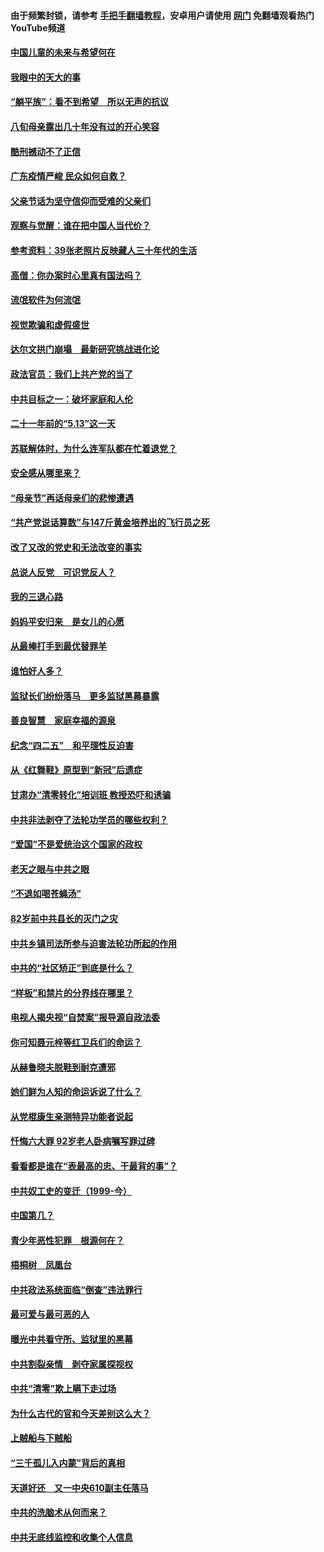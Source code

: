 #### 由于频繁封锁，请参考 [手把手翻墙教程](https://github.com/gfw-breaker/guides/wiki/)，安卓用户请使用 [网门](https://github.com/gfw-breaker/nogfw/blob/master/dl.md?t=07072300) 免翻墙观看热门YouTube频道 

#### [中国儿童的未来与希望何在](../pages/19/427680.md?t=07072300) 

#### [我眼中的天大的事](../pages/19/427619.md?t=07072300) 

#### [“躺平族”：看不到希望　所以无声的抗议](../pages/19/427464.md?t=07072300) 

#### [八旬母亲露出几十年没有过的开心笑容](../pages/19/427429.md?t=07072300) 

#### [酷刑撼动不了正信](../pages/19/427414.md?t=07072300) 

#### [广东疫情严峻 民众如何自救？](../pages/19/427311.md?t=07072300) 

#### [父亲节话为坚守信仰而受难的父亲们](../pages/19/427033.md?t=07072300) 

#### [观察与觉醒：谁在把中国人当代价？](../pages/19/426987.md?t=07072300) 

#### [参考资料：39张老照片反映藏人三十年代的生活](../pages/19/426471.md?t=07072300) 

#### [高僧：你办案时心里真有国法吗？](../pages/19/426530.md?t=07072300) 

#### [流氓软件为何流氓](../pages/19/426531.md?t=07072300) 

#### [视觉欺骗和虚假盛世](../pages/19/426443.md?t=07072300) 

#### [达尔文拱门崩塌　最新研究挑战进化论](../pages/19/426009.md?t=07072300) 

#### [政法官员：我们上共产党的当了](../pages/19/425351.md?t=07072300) 

#### [中共目标之一：破坏家庭和人伦](../pages/19/424454.md?t=07072300) 

#### [二十一年前的“5.13”这一天](../pages/19/424814.md?t=07072300) 

#### [苏联解体时，为什么连军队都在忙着退党？](../pages/19/424335.md?t=07072300) 

#### [安全感从哪里来？](../pages/19/424336.md?t=07072300) 

#### [“母亲节”再话母亲们的悲惨遭遇](../pages/19/424234.md?t=07072300) 

#### [“共产党说话算数”与147斤黄金培养出的飞行员之死](../pages/19/424115.md?t=07072300) 

#### [改了又改的党史和无法改变的事实](../pages/19/424037.md?t=07072300) 

#### [总说人反党　可识党反人？](../pages/19/423820.md?t=07072300) 

#### [我的三退心路](../pages/19/423876.md?t=07072300) 

#### [妈妈平安归来　是女儿的心愿](../pages/19/423947.md?t=07072300) 

#### [从最棒打手到最优替罪羊](../pages/19/423819.md?t=07072300) 

#### [谁怕好人多？](../pages/19/423774.md?t=07072300) 

#### [监狱长们纷纷落马　更多监狱黑幕暴露](../pages/19/423787.md?t=07072300) 

#### [善良智慧　家庭幸福的源泉](../pages/19/423632.md?t=07072300) 

#### [纪念“四二五”　和平理性反迫害](../pages/19/423660.md?t=07072300) 

#### [从《红舞鞋》原型到“新冠”后遗症](../pages/19/423509.md?t=07072300) 

#### [甘肃办“清零转化”培训班 教授恐吓和诱骗](../pages/19/423498.md?t=07072300) 

#### [中共非法剥夺了法轮功学员的哪些权利？](../pages/19/423392.md?t=07072300) 

#### [“爱国”不是爱统治这个国家的政权](../pages/19/423029.md?t=07072300) 

#### [老天之眼与中共之眼](../pages/19/423378.md?t=07072300) 

#### [“不退如喝苍蝇汤”](../pages/19/423287.md?t=07072300) 

#### [82岁前中共县长的灭门之灾](../pages/19/423055.md?t=07072300) 

#### [中共乡镇司法所参与迫害法轮功所起的作用](../pages/19/423064.md?t=07072300) 

#### [中共的“社区矫正”到底是什么？](../pages/19/422870.md?t=07072300) 

#### [“样板”和禁片的分界线在哪里？](../pages/19/422704.md?t=07072300) 

#### [电视人揭央视“自焚案”报导源自政法委](../pages/19/422770.md?t=07072300) 

#### [你可知聂元梓等红卫兵们的命运？](../pages/19/422848.md?t=07072300) 

#### [从赫鲁晓夫脱鞋到耐克遭邪](../pages/19/422826.md?t=07072300) 

#### [她们鲜为人知的命运诉说了什么？](../pages/19/422754.md?t=07072300) 

#### [从党棍康生亲测特异功能者说起](../pages/19/422657.md?t=07072300) 

#### [忏悔六大罪 92岁老人卧病嘱写罪过碑](../pages/19/422750.md?t=07072300) 

#### [看看都是谁在“表最高的忠、干最背的事”？](../pages/19/422703.md?t=07072300) 

#### [中共奴工史的变迁（1999-今）](../pages/19/422656.md?t=07072300) 

#### [中国第几？](../pages/19/422496.md?t=07072300) 

#### [青少年恶性犯罪　根源何在？](../pages/19/422449.md?t=07072300) 

#### [梧桐树　凤凰台](../pages/19/422442.md?t=07072300) 

#### [中共政法系统面临“倒查”违法罪行](../pages/19/422497.md?t=07072300) 

#### [最可爱与最可恶的人](../pages/19/422448.md?t=07072300) 

#### [曝光中共看守所、监狱里的黑幕](../pages/19/422390.md?t=07072300) 

#### [中共割裂亲情　剥夺家属探视权](../pages/19/422364.md?t=07072300) 

#### [中共“清零”欺上瞒下走过场](../pages/19/422306.md?t=07072300) 

#### [为什么古代的官和今天差别这么大？](../pages/19/422228.md?t=07072300) 

#### [上贼船与下贼船](../pages/19/422276.md?t=07072300) 

#### [“三千孤儿入内蒙”背后的真相](../pages/19/422229.md?t=07072300) 

#### [天道好还　又一中央610副主任落马](../pages/19/422155.md?t=07072300) 

#### [中共的洗脑术从何而来？](../pages/19/422154.md?t=07072300) 

#### [中共无底线监控和收集个人信息](../pages/19/422039.md?t=07072300) 

